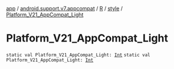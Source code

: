 [app](../../../index.md) / [android.support.v7.appcompat](../../index.md) / [R](../index.md) / [style](index.md) / [Platform_V21_AppCompat_Light](./-platform_-v21_-app-compat_-light.md)

# Platform_V21_AppCompat_Light

`static val Platform_V21_AppCompat_Light: `[`Int`](https://kotlinlang.org/api/latest/jvm/stdlib/kotlin/-int/index.html)
`static val Platform_V21_AppCompat_Light: `[`Int`](https://kotlinlang.org/api/latest/jvm/stdlib/kotlin/-int/index.html)